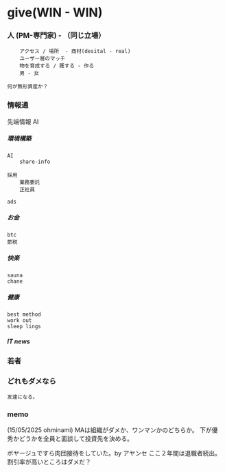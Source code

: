
# give(WIN - WIN)

### 人 (PM-専門家) - （同じ立場）

        アクセス / 場所  - 商材(desital - real)
        ユーザー層のマッチ
        物を育成する / 獲する - 作る
        男 - 女
    
    何が無形資産か？


### 情報通
先端情報
	AI	


##### 環境構築
	AI
		share-info
		
	採用
		業務委託
		正社員
	
	ads

##### お金 
	btc
	節税

##### 快楽 
	sauna
	chane
	
##### 健康
	best method
	work out
	sleep lings

##### IT news



### 若者



### どれもダメなら
	友達になる。




### memo
(15/05/2025 ohminami)
MAは組織がダメか、ワンマンかのどちらか。
下が優秀かどうかを全員と面談して投資先を決める。

ボヤージュですら肉団接待をしていた。by アヤンセ
ここ２年間は退職者続出。
割引率が高いところはダメだ？

